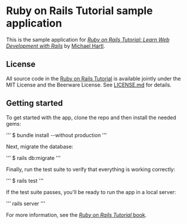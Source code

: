 # Ruby on Rails Tutorial sample application

This is the sample application for
[*Ruby on Rails Tutorial: Learn Web Development with Rails*](http://www.railstutorial.org/) by [Michael Hartl](http://www.michaelhartl.com/).

## License

All source code in the [Ruby on Rails Tutorial](http://railstutorial.org/) is available jointly under the MIT License and the Beerware License. See [LICENSE.md](LICENSE.md) for details.

## Getting started

To get started with the app, clone the repo and then install the needed gems:

'''
$ bundle install --without production
'''

Next, migrate the database:

'''
$ rails db:migrate
'''

Finally, run the test suite to verify that everything is working correctly:

'''
$ rails test
'''

If the test suite passes, you'll be ready to run the app in a local server:

'''
rails server
'''

For more information, see the [*Ruby on Rails Tutorial* book](http://www.railstutorial.org/book).
